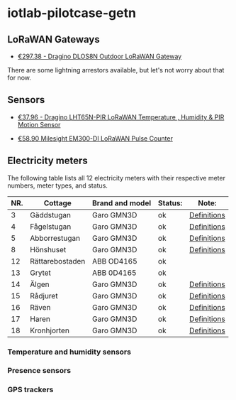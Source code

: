 # iotlab-pilotcase-getn

## LoRaWAN Gateways

- [€297.38 - Dragino DLOS8N Outdoor LoRaWAN Gateway](https://iot-shop.de/en/shop/dragino-dlos8n-outdoor-lorawan-gateway-5841?category=7&search=LoRaWAN+Gateway#attr=17051,20022,6145,20023,14699)

There are some lightning arrestors available, but let's not worry about that for now.

## Sensors
- [€37.96 - Dragino LHT65N-PIR LoRaWAN Temperature , Humidity & PIR Motion Sensor](https://iot-shop.de/en/shop/dg-lht65n-pir-dragino-lht65n-pir-lorawan-temperature-humidity-pir-motion-sensor-6483?search=pir++lorawan&order=name+asc#attr=21376,19940,18274,18275,10944)

- [€58.90 Milesight EM300-DI LoRaWAN Pulse Counter](https://iot-shop.de/en/shop/mil-em300-di-milesight-em300-di-lorawan-pulse-counter-6132#attr=22806,19024,19025,19019,19020,19021,19022,19653,14871)

## Electricity meters

The following table lists all 12 electricity meters with their respective meter numbers, meter types, and status.

| NR. | Cottage         | Brand and model | Status: | Note:                    |
| --- | --------------- | --------------- | ------- | ------------------------ |
| 3   | Gäddstugan      | Garo GMN3D      | ok      | [Definitions](gnm3d.pdf) |
| 4   | Fågelstugan     | Garo GMN3D      | ok      | [Definitions](gnm3d.pdf) |
| 5   | Abborrestugan   | Garo GMN3D      | ok      | [Definitions](gnm3d.pdf) |
| 8   | Hönshuset       | Garo GMN3D      | ok      | [Definitions](gnm3d.pdf) |
| 12  | Rättarebostaden | ABB OD4165      | ok      |                          |
| 13  | Grytet          | ABB 0D4165      | ok      |                          |
| 14  | Älgen           | Garo GMN3D      | ok      | [Definitions](gnm3d.pdf) |
| 15  | Rådjuret        | Garo GMN3D      | ok      | [Definitions](gnm3d.pdf) |
| 16  | Räven           | Garo GMN3D      | ok      | [Definitions](gnm3d.pdf) |
| 17  | Haren           | Garo GMN3D      | ok      | [Definitions](gnm3d.pdf) |
| 18  | Kronhjorten     | Garo GMN3D      | ok      | [Definitions](gnm3d.pdf) |

### Temperature and humidity sensors

### Presence sensors

### GPS trackers
